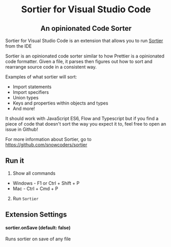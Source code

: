 <h1 align="center">Sortier for Visual Studio Code</h1>
<h2 align="center">An opinionated Code Sorter</h2>

Sortier for Visual Studio Code is an extension that allows you to run 
[Sortier](https://github.com/snowcoders/sortier) from the IDE

Sortier is an opinionated code sorter similar to how Prettier is a opinionated code formatter. Given a file, it parses then figures out how to sort and rearrange source code in a consistent way.

Examples of what sortier will sort:
 - Import statements
 - Import specifiers
 - Union types
 - Keys and properties within objects and types
 - And more!

It should work with JavaScript ES6, Flow and Typescript but if you find a piece of code that doesn't sort the way you expect it to, feel free to open an issue in Github!

For more information about Sortier, go to https://github.com/snowcoders/sortier

## Run it

1. Show all commands
 - Windows - F1 or Ctrl + Shift + P
 - Mac - Ctrl + Cmd + P
2. Run `Sortier`

## Extension Settings
#### sortier.onSave (default: false)
Runs sortier on save of any file
